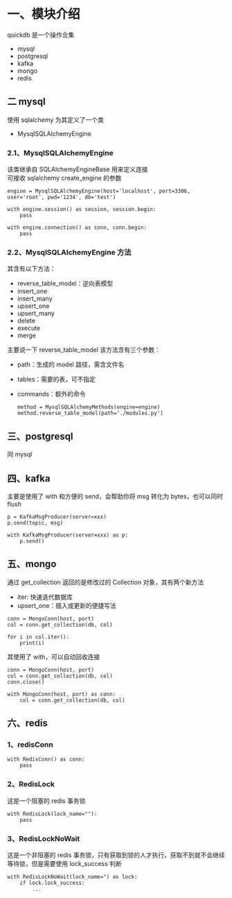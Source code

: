 # 一、模块介绍

quickdb 是一个操作合集

* mysql
* postgresql
* kafka
* mongo
* redis

## 二 mysql

使用 sqlalchemy 为其定义了一个类

* MysqlSQLAlchemyEngine

### 2.1、MysqlSQLAlchemyEngine

该类继承自 SQLAlchemyEngineBase 用来定义连接 \
可接收 sqlalchemy create_engine 的参数

    engine = MysqlSQLAlchemyEngine(host='localhost', port=3306, user='root', pwd='1234', db='test')
    
    with engine.session() as session, session.begin:
        pass

    with engine.connection() as conn, conn.begin:
        pass

### 2.2、MysqlSQLAlchemyEngine 方法

其含有以下方法：

* reverse_table_model：逆向表模型
* insert_one
* insert_many
* upsert_one
* upsert_many
* delete
* execute
* merge

主要说一下 reverse_table_model
该方法含有三个参数：

* path：生成的 model 路径，需含文件名
* tables：需要的表，可不指定
* commands：额外的命令

      method = MysqlSQLAlchemyMethods(engine=engine)
      method.reverse_table_model(path='./modules.py')

## 三、postgresql

同 mysql

## 四、kafka

主要是使用了 with 和方便的 send，会帮助你将 msg 转化为 bytes，也可以同时 flush

    p = KafkaMsgProducer(server=xxx)
    p.send(topic, msg)

    with KafkaMsgProducer(server=xxx) as p:
        p.send()

## 五、mongo

通过 get_collection 返回的是修改过的 Collection 对象，其有两个新方法

- iter: 快速迭代数据库
- upsert_one：插入或更新的便捷写法

```
conn = MongoConn(host, port)
col = conn.get_collection(db, col)

for i in col.iter():
    print(i)
```

其使用了 with，可以自动回收连接

    conn = MongoConn(host, port)
    col = conn.get_collection(db, col)
    conn.close()

    with MongoConn(host, port) as conn:
        col = conn.get_collection(db, col)

## 六、redis

### 1、redisConn

    with RedisConn() as conn:
        pass

### 2、RedisLock

这是一个阻塞的 redis 事务锁

    with RedisLock(lock_name=""):
        pass

### 3、RedisLockNoWait

这是一个非阻塞的 redis 事务锁，只有获取到锁的人才执行，获取不到就不会继续等待锁，但是需要使用 lock_success 判断

    with RedisLockNoWait(lock_name=") as lock:
        if lock.lock_success:
            ...